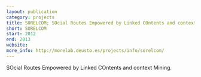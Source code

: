 ```yaml
--- 
layout: publication
category: projects
title: SORELCOM; SOcial Routes Empowered by Linked COntents and context Mining
short: SORELCOM
start: 2012
end: 2013
website: 
more_info: http://morelab.deusto.es/projects/info/sorelcom/
--- 
```


SOcial Routes Empowered by Linked COntents and context Mining.
